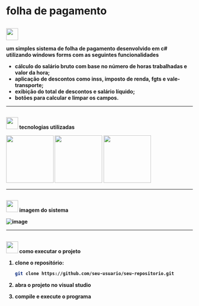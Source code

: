 # folha de pagamento

## <p align="center">
  <img src="https://images.icon-icons.com/3766/PNG/512/pin_pushpin_icon_231378.png" width="32" height="32"/>  <b funcionalidades/>
</p>

um simples sistema de folha de pagamento desenvolvido em c# utilizando windows forms com as seguintes funcionalidades
- cálculo do **salário bruto** com base no número de horas trabalhadas e valor da hora;
- aplicação de **descontos** como inss, imposto de renda, fgts e vale-transporte;
- exibição do **total de descontos** e **salário líquido**;
- botões para **calcular** e **limpar** os campos.

---

## <p align="center">
  <img src="https://images.icon-icons.com/3766/PNG/512/pin_pushpin_icon_231378.png" width="32" height="32"/> tecnologias utilizadas
</p>

<p align="left" margin="5px">
  <img src="https://cdn.jsdelivr.net/gh/devicons/devicon@latest/icons/csharp/csharp-original.svg" width="128" height="128"/>
  <img src="https://cdn.jsdelivr.net/gh/devicons/devicon@latest/icons/dotnetcore/dotnetcore-original.svg" width="128" height="128" ".net"/>
  <img src="https://cdn.jsdelivr.net/gh/devicons/devicon@latest/icons/visualstudio/visualstudio-original.svg" width="128" height="128" "Visual Studio"/> 
</p>

---

## <p align="center">
  <img src="https://images.icon-icons.com/3766/PNG/512/pin_pushpin_icon_231378.png" width="32" height="32"/> imagem do sistema
</p>

![image](https://github.com/user-attachments/assets/add470ea-137c-48af-ae66-bfdf08293ed0)

---

## <p align="center">
  <img src="https://images.icon-icons.com/3766/PNG/512/pin_pushpin_icon_231378.png" width="32" height="32"/> como executar o projeto
</p>

1. **clone o repositório:**  
   ```bash
   git clone https://github.com/seu-usuario/seu-repositorio.git
   ```

2. **abra o projeto no visual studio**  

3. **compile e execute o programa**


